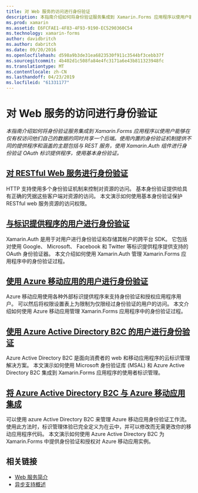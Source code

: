 ```yaml
---
title: 对 Web 服务的访问进行身份验证
description: 本指南介绍如何将身份验证服务集成到 Xamarin.Forms 应用程序以使用户能够在仅有权访问他们自己的数据的同时共享一个后端。
ms.prod: xamarin
ms.assetid: E6FCFAE1-4F83-4F93-9190-EC5290360C54
ms.technology: xamarin-forms
author: davidbritch
ms.author: dabritch
ms.date: 09/20/2016
ms.openlocfilehash: d598a9b3de31ea6823530f911c3544bf3cebb37f
ms.sourcegitcommit: 4b402d1c508fa84e4fc3171a6e43b811323948fc
ms.translationtype: MT
ms.contentlocale: zh-CN
ms.lasthandoff: 04/23/2019
ms.locfileid: "61331177"
---
```

# <a name="authenticating-access-to-web-services"></a>对 Web 服务的访问进行身份验证

_本指南介绍如何将身份验证服务集成到 Xamarin.Forms 应用程序以使用户能够在仅有权访问他们自己的数据的同时共享一个后端。使用内置的身份验证机制提供不同的提供程序和涵盖的主题包括与 REST 服务，使用 Xamarin.Auth 组件进行身份验证 OAuth 标识提供程序，使用基本身份验证。_

## <a name="authenticating-a-restful-web-servicerestmd"></a>[对 RESTful Web 服务进行身份验证](rest.md)

HTTP 支持使用多个身份验证机制来控制对资源的访问。 基本身份验证提供给具有正确的凭据这些客户端对资源的访问。 本文演示如何使用基本身份验证保护 RESTful web 服务资源的访问权限。

## <a name="authenticating-users-with-an-identity-provideroauthmd"></a>[与标识提供程序的用户进行身份验证](oauth.md)

Xamarin.Auth 是用于对用户进行身份验证和存储其帐户的跨平台 SDK。 它包括对使用 Google、 Microsoft、 Facebook 和 Twitter 等标识提供程序提供支持的 OAuth 身份验证器。 本文介绍如何使用 Xamarin.Auth 管理 Xamarin.Forms 应用程序中的身份验证过程。

## <a name="authenticating-users-with-azure-mobile-appsazuremd"></a>[使用 Azure 移动应用的用户进行身份验证](azure.md)

Azure 移动应用使用各种外部标识提供程序来支持身份验证和授权应用程序用户。 可以然后将权限设置表上为限制为仅限经过身份验证的用户的访问。 本文介绍如何使用 Azure 移动应用管理 Xamarin.Forms 应用程序中的身份验证过程。

## <a name="authenticating-users-with-azure-active-directory-b2cazure-ad-b2cmd"></a>[使用 Azure Active Directory B2C 的用户进行身份验证](azure-ad-b2c.md)

Azure Active Directory B2C 是面向消费者的 web 和移动应用程序的云标识管理解决方案。 本文演示如何使用 Microsoft 身份验证库 (MSAL) 和 Azure Active Directory B2C 集成到 Xamarin.Forms 应用程序的使用者标识管理。

## <a name="integrating-azure-active-directory-b2c-with-azure-mobile-appsazure-ad-b2c-mobile-appmd"></a>[将 Azure Active Directory B2C 与 Azure 移动应用集成](azure-ad-b2c-mobile-app.md)

可以使用 azure Active Directory B2C 来管理 Azure 移动应用身份验证工作流。 使用此方法时，标识管理体验已完全定义为在云中，并可以修改而无需更改你的移动应用程序代码。 本文演示如何使用 Azure Active Directory B2C 为 Xamarin.Forms 中提供身份验证和授权对 Azure 移动应用实例。

## <a name="related-links"></a>相关链接

- [Web 服务简介](~/cross-platform/data-cloud/web-services/index.md)
- [异步支持概述](~/cross-platform/platform/async.md)
